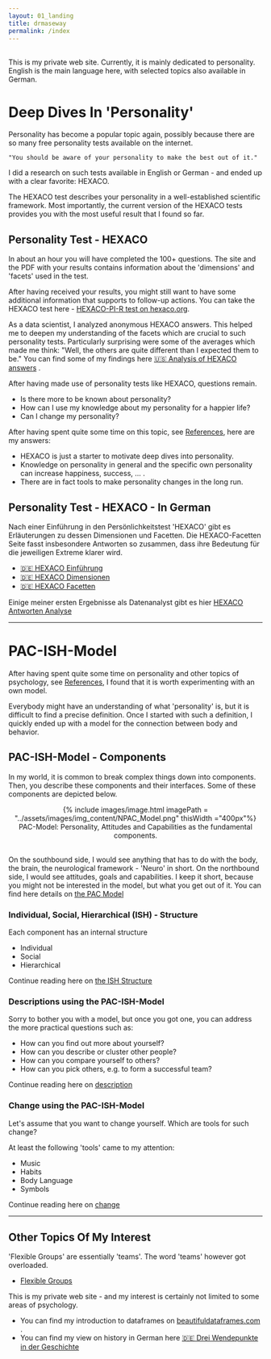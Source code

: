 ```yaml
---
layout: 01_landing
title: drmaseway
permalink: /index
---
```


<br>
This is my private web site. 
Currently, it is mainly dedicated to personality. <br>
English is the main language here, with selected topics also available in German.


# Deep Dives In 'Personality'

Personality has become a popular topic again, possibly because there are so many free personality tests available on the 
internet. <br>

>
    "You should be aware of your personality to make the best out of it."


I did a research on such tests available in English or German - and ended up with a clear favorite: HEXACO.<br>

The HEXACO test describes your personality in a well-established scientific framework. 
Most importantly, the current version of the HEXACO tests provides you with the most useful result that I found so far.<br>


## Personality Test - HEXACO

In about an hour you will have completed the 100+ questions. The site and the PDF with your results contains information about the 'dimensions' and 'facets' used in the test.

After having received your results, you might still want to have some additional information that supports to follow-up actions. 
You can take the HEXACO test here - [HEXACO-PI-R test on hexaco.org](http://hexaco.org/hexaco-online/).


As a data scientist, I analyzed anonymous HEXACO answers. This helped me to deepen my understanding of the facets which are crucial to such personality tests. 
Particularly surprising were some of the averages which made me think: "Well, the others are quite different than I expected them to be." 
You can find some of my findings here [:us: Analysis of HEXACO answers](HEXACO) .


After having made use of personality tests like HEXACO, questions remain.
- Is there more to be known about personality?
- How can I use my knowledge about my personality for a happier life?
- Can I change my personality?


After having spent quite some time on this topic, see [References](references), here are my answers:

- HEXACO is just a starter to motivate deep dives into personality.
- Knowledge on personality in general and the specific own personality can increase happiness, success, ... .
- There are in fact tools to make personality changes in the long run.


## Personality Test - HEXACO - In German


Nach einer Einführung in den Persönlichkeitstest 'HEXACO' gibt es Erläuterungen zu dessen Dimensionen und Facetten. Die HEXACO-Facetten Seite fasst insbesondere Antworten so zusammen, dass ihre Bedeutung für die jeweiligen Extreme klarer wird.

- [:de: HEXACO Einführung](HEXACO_Intro_DE)
- [:de: HEXACO Dimensionen](dimensions_DE)
- [:de: HEXACO Facetten](facetten_DE)

Einige meiner ersten Ergebnisse als Datenanalyst gibt es hier [HEXACO Antworten Analyse](HEXACO_Analyse_DE)

---

# PAC-ISH-Model 

After having spent quite some time on personality and other topics of psychology, see [References](references), I found that it is worth experimenting with an own model.

Everybody might have an understanding of what 'personality' is, but it is difficult to find a precise definition. Once I started with such a definition, I quickly ended up with a model for the connection between body and behavior.


## PAC-ISH-Model - Components

In my world, it is common to break complex things down into components. Then, you describe these components and their interfaces. Some of these components are depicted below.

<center>
{% include images/image.html imagePath = "../assets/images/img_content/NPAC_Model.png" thisWidth ="400px"%}
PAC-Model: Personality, Attitudes and Capabilities as the fundamental components.<br>
</center><br>

On the southbound side, I would see anything that has to do with the body, the brain, the neurological framework - 'Neuro' in short. On the northbound side, I would see attitudes, goals and capabilities. I keep it short, because you might not be interested in the model, but what you get out of it. You can find here details on [the PAC Model](pac_model)


### Individual, Social, Hierarchical (ISH) - Structure

Each component has an internal structure 

- Individual
- Social 
- Hierarchical

Continue reading here on [the ISH Structure](ish_structure)


### Descriptions using the PAC-ISH-Model

Sorry to bother you with a model, but once you got one, you can address the more practical questions such as:

- How can you find out more about yourself?
- How can you describe or cluster other people?
- How can you compare yourself to others?
- How can you pick others, e.g. to form a successful team?

Continue reading here on [description](description)


### Change using the PAC-ISH-Model

Let's assume that you want to change yourself. 
Which are tools for such change?

At least the following 'tools' came to my attention:
- Music
- Habits
- Body Language
- Symbols

Continue reading here on [change](change)

---


## Other Topics Of My Interest


'Flexible Groups' are essentially 'teams'. The word 'teams' however got overloaded.
- [Flexible Groups](flexible_groups)


This is my private web site - and my interest is certainly not limited to some areas of psychology.

- You can find my introduction to dataframes on [beautifuldataframes.com](https://beautifuldataframes.com) .
- You can find my view on history in German here [:de: Drei Wendepunkte in der Geschichte](history_de)



